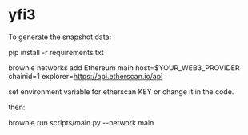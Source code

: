 # yfi3

To generate the snapshot data:

pip install -r requirements.txt

brownie networks add Ethereum main host=$YOUR_WEB3_PROVIDER chainid=1 explorer=https://api.etherscan.io/api

set environment variable for etherscan KEY or change it in the code.

then:

brownie run scripts/main.py --network main

